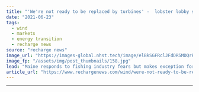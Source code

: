 ```yaml
---
title: "'We're not ready to be replaced by turbines' -  lobster lobby shows its claws as US state bans offshore wind"
date: "2021-06-23"
tags: 
  - wind
  - markets
  - energy transition
  - recharge news
source: "recharge news"
image_url: "https://images-global.nhst.tech/image/elBkSGFRclJFdDR5MDQrR2VzbjJVWk4vY1YzZStXaVFLUXhjSzhpWWduND0=/nhst/binary/e049c192c26b809469dda32b08c022ca"
image_fp: "/assets/img/post_thumbnails/158.jpg"
lead: "Maine responds to fishing industry fears but makes exception for already-advancing floating wind pilot"
article_url: "https://www.rechargenews.com/wind/were-not-ready-to-be-replaced-by-turbines-lobster-lobby-shows-its-claws-as-us-state-bans-offshore-wind/2-1-1029136"
---
```


---
